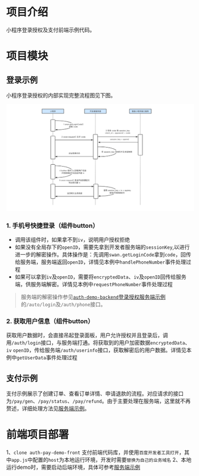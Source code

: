 # 项目介绍

小程序登录授权及支付前端示例代码。

# 项目模块

## 登录示例

小程序登录授权的内部实现完整流程图见下图。

![登录授权内部实现](./images/login_authorize_new.png)

###   1. 手机号快捷登录（组件button）

* 调用该组件时，如果拿不到`iv`，说明用户授权拒绝
* 如果没有全局存下的`openID`，需要先拿到开发者服务端的`sessionKey`,以进行进一步的解密操作。具体操作是：先调用`swan.getLoginCode`拿到`code`，回传给服务端，服务端返回`openID`，详情见本例中`handlePhoneNumber`事件处理过程
*  如果可以拿到`iv`及`openID`，需要将`encryptedData`、`iv`及`openID`回传给服务端，供服务端解密。详情见本例中`requestPhoneNumber`事件处理过程
>   服务端的解密操作参见[`auth-demo-backend`登录授权服务端示例](https://github.com/baidu-smart-app/auth-demo-backend)的`/auto/login`及`/auth/phone`接口。

###   2. 获取用户信息（组件button）

获取用户数据时，会直接吊起登录面板，用户允许授权并且登录后，调用`/auth/login`接口，与服务端打通。将获取到的用户加密数据`encryptedData`、`iv`
`openID`，传给服务端`/auth/userinfo`接口，获取解密后的用户数据。详情见本例中`getUserData`事件处理过程

## 支付示例

支付示例展示了创建订单、查看订单详情、申请退款的流程。对应请求的接口为`/pay/gen`、`/pay/status`、`/pay/refund`。由于主要处理在服务端，这里就不再赘述，详细处理方法见[服务端示例](https://github.com/baidu-smart-app/auth-demo-backend)。

# 前端项目部署
1、`clone auth-pay-demo-front` 支付前端代码库，并使用`百度开发者工具打开`，其中`app.js`中配置的`host`为本地运行环境，开发时需要`替换为自己的业务域名`
2、本地运行demo时，需要启动后端环境，具体可参考[服务端示例](https://github.com/baidu-smart-app/auth-demo-backend)
